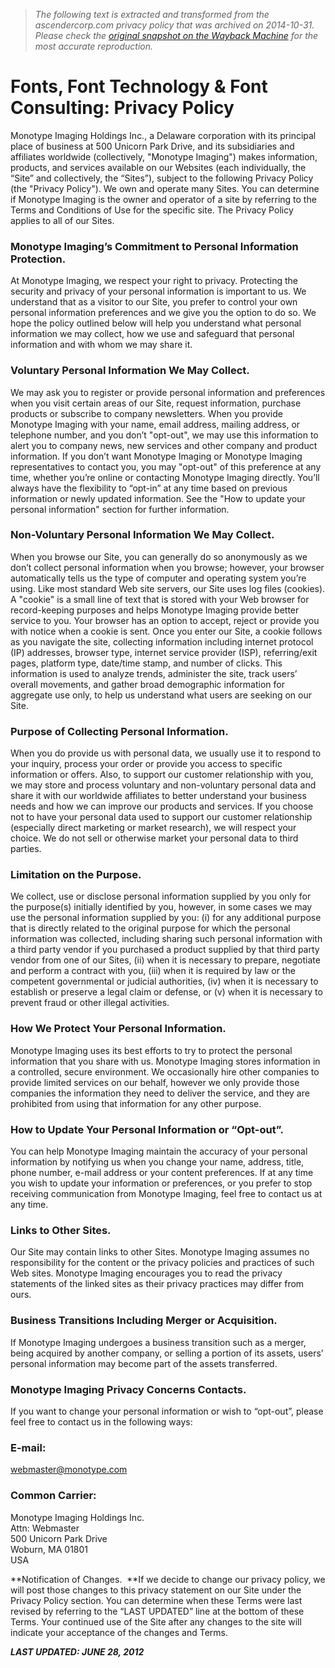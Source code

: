 > *The following text is extracted and transformed from the ascendercorp.com privacy policy that was archived on 2014-10-31. Please check the [original snapshot on the Wayback Machine](https://web.archive.org/web/20141031025122id_/http%3A//www.monotype.com/legal/privacy-policy) for the most accurate reproduction.*

# Fonts, Font Technology & Font Consulting: Privacy Policy

Monotype Imaging Holdings Inc., a Delaware corporation with its principal place of business at 500 Unicorn Park Drive, and its subsidiaries and affiliates worldwide (collectively, "Monotype Imaging") makes information, products, and services available on our Websites (each individually, the “Site” and collectively, the “Sites”), subject to the following Privacy Policy (the "Privacy Policy"). We own and operate many Sites. You can determine if Monotype Imaging is the owner and operator of a site by referring to the Terms and Conditions of Use for the specific site. The Privacy Policy applies to all of our Sites.

### Monotype Imaging’s Commitment to Personal Information Protection. 

At Monotype Imaging, we respect your right to privacy. Protecting the security and privacy of your personal information is important to us. We understand that as a visitor to our Site, you prefer to control your own personal information preferences and we give you the option to do so. We hope the policy outlined below will help you understand what personal information we may collect, how we use and safeguard that personal information and with whom we may share it.

### Voluntary Personal Information We May Collect. 

We may ask you to register or provide personal information and preferences when you visit certain areas of our Site, request information, purchase products or subscribe to company newsletters. When you provide Monotype Imaging with your name, email address, mailing address, or telephone number, and you don’t "opt-out", we may use this information to alert you to company news, new services and other company and product information. If you don’t want Monotype Imaging or Monotype Imaging representatives to contact you, you may "opt-out" of this preference at any time, whether you’re online or contacting Monotype Imaging directly. You’ll always have the flexibility to “opt-in” at any time based on previous information or newly updated information. See the "How to update your personal information" section for further information.

### Non-Voluntary Personal Information We May Collect. 

When you browse our Site, you can generally do so anonymously as we don’t collect personal information when you browse; however, your browser automatically tells us the type of computer and operating system you’re using. Like most standard Web site servers, our Site uses log files (cookies). A "cookie" is a small line of text that is stored with your Web browser for record-keeping purposes and helps Monotype Imaging provide better service to you. Your browser has an option to accept, reject or provide you with notice when a cookie is sent. Once you enter our Site, a cookie follows as you navigate the site, collecting information including internet protocol (IP) addresses, browser type, internet service provider (ISP), referring/exit pages, platform type, date/time stamp, and number of clicks. This information is used to analyze trends, administer the site, track users’ overall movements, and gather broad demographic information for aggregate use only, to help us understand what users are seeking on our Site.

### Purpose of Collecting Personal Information. 

When you do provide us with personal data, we usually use it to respond to your inquiry, process your order or provide you access to specific information or offers. Also, to support our customer relationship with you, we may store and process voluntary and non-voluntary personal data and share it with our worldwide affiliates to better understand your business needs and how we can improve our products and services. If you choose not to have your personal data used to support our customer relationship (especially direct marketing or market research), we will respect your choice. We do not sell or otherwise market your personal data to third parties.

### Limitation on the Purpose. 

We collect, use or disclose personal information supplied by you only for the purpose(s) initially identified by you, however, in some cases we may use the personal information supplied by you: (i) for any additional purpose that is directly related to the original purpose for which the personal information was collected, including sharing such personal information with a third party vendor if you purchased a product supplied by that third party vendor from one of our Sites, (ii) when it is necessary to prepare, negotiate and perform a contract with you, (iii) when it is required by law or the competent governmental or judicial authorities, (iv) when it is necessary to establish or preserve a legal claim or defense, or (v) when it is necessary to prevent fraud or other illegal activities.

### How We Protect Your Personal Information. 

Monotype Imaging uses its best efforts to try to protect the personal information that you share with us. Monotype Imaging stores information in a controlled, secure environment. We occasionally hire other companies to provide limited services on our behalf, however we only provide those companies the information they need to deliver the service, and they are prohibited from using that information for any other purpose.

### How to Update Your Personal Information or “Opt-out”. 

You can help Monotype Imaging maintain the accuracy of your personal information by notifying us when you change your name, address, title, phone number, e-mail address or your content preferences. If at any time you wish to update your information or preferences, or you prefer to stop receiving communication from Monotype Imaging, feel free to contact us at any time.

### Links to Other Sites. 

Our Site may contain links to other Sites. Monotype Imaging assumes no responsibility for the content or the privacy policies and practices of such Web sites. Monotype Imaging encourages you to read the privacy statements of the linked sites as their privacy practices may differ from ours.

### Business Transitions Including Merger or Acquisition.

If Monotype Imaging undergoes a business transition such as a merger, being acquired by another company, or selling a portion of its assets, users’ personal information may become part of the assets transferred.

### Monotype Imaging Privacy Concerns Contacts. 

If you want to change your personal information or wish to “opt-out”, please feel free to contact us in the following ways:

### E-mail:

[webmaster@monotype.com](mailto:webmaster@monotype.com)

### Common Carrier:

Monotype Imaging Holdings Inc.  
Attn: Webmaster  
500 Unicorn Park Drive  
Woburn, MA 01801  
USA

**Notification of Changes.  **If we decide to change our privacy policy, we will post those changes to this privacy statement on our Site under the Privacy Policy section. You can determine when these Terms were last revised by referring to the “LAST UPDATED” line at the bottom of these Terms. Your continued use of the Site after any changes to the site will indicate your acceptance of the changes and Terms.

_**LAST UPDATED: JUNE 28, 2012**_

